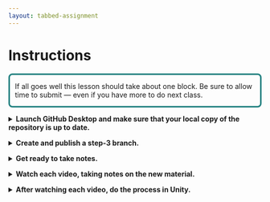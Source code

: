 ```yaml
---
layout: tabbed-assignment
---
```


<style>
div#time-estimate {
    border-style: solid;
    border-color: #218180;
    border-radius: 8px;
    padding: 0 10px 0 10px;
}
summary {
    font-weight: bold;
}
</style>

# Instructions

<div id="time-estimate">

If all goes well this lesson should take about one block. Be sure to allow time to submit &mdash; even if you have more to do next class.

</div>

<p>
<details>
<summary>Launch GitHub Desktop and make sure that your local copy of the repository is up to date. </summary>
<ol>
    <li>Make sure that you are in your <strong>Prototype-1</strong> repository.</li>
    <li>Do a fetch to make sure your local copy of the code is up to date, if you have done work on the GitHub site or at home between classes you will be prompted to do a pull bring the local code up to date.</li>
    <li>Make sure that you are on your most recent branch.</li>
</ol>

</details>

<p><details><summary>Create and publish a step-3 branch.</summary>

</details>

<p><details><summary>Get ready to take notes.</summary>

    - Get headphones if you need them.
    - Start a page for this lesson in your notebook with a title and date.
    - Review the learning targets to see what you should be focusing on.

</details></p>

<p><details><summary>Watch each video, taking notes on the new material.</summary>

    - Vocabulary
    - The Unity user interface
    - Implementing game mechanics.
    
</details>

<p><details><summary>After watching each video, do the process in Unity.</summary>

If necessary, add to your notes &mdash; you want to be able to come back to your notes so you don't have to watch the video again.

</details>

<!-- Don't edit links here, change them in _data/assignment.yml instead, -->

[slides]: <{{site.data.assignment.slides}}>
[template]: <{{site.data.assignment.template}}>
